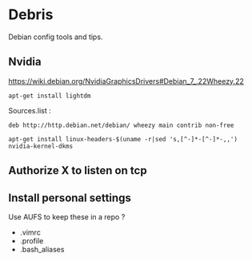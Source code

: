 Debris
======

Debian config tools and tips.

Nvidia
---

https://wiki.debian.org/NvidiaGraphicsDrivers#Debian_7_.22Wheezy.22

`apt-get install lightdm`

Sources.list :

`deb http://http.debian.net/debian/ wheezy main contrib non-free`

`apt-get install linux-headers-$(uname -r|sed 's,[^-]*-[^-]*-,,') nvidia-kernel-dkms`

Authorize X to listen on tcp
---

Install personal settings
---

Use AUFS to keep these in a repo ?

* .vimrc
* .profile
* .bash_aliases
